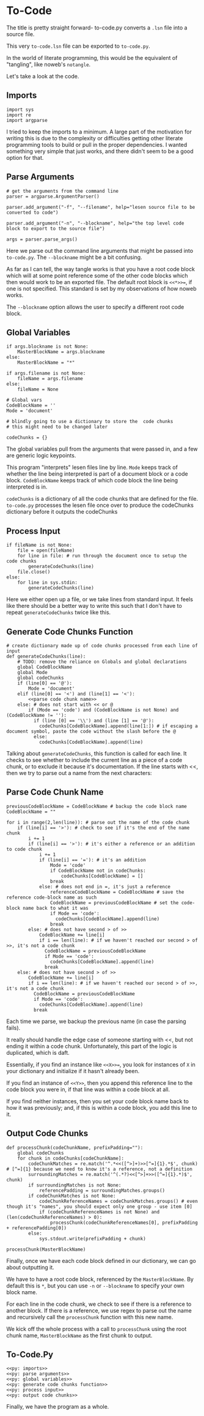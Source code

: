 # To-Code

The title is pretty straight forward- to-code.py converts a `.lsn` file into a source file.

This very `to-code.lsn` file can be exported to `to-code.py`.

In the world of literate programming, this would be the equivalent of "tangling", like noweb's `notangle`.

Let's take a look at the code.


## Imports

    import sys
    import re
    import argparse

I tried to keep the imports to a minimum.
A large part of the motivation for writing this is due to the complexity or difficulties getting other literate programming tools to build or pull in the proper dependencies.
I wanted something very simple that just works, and there didn't seem to be a good option for that.

## Parse Arguments

    # get the arguments from the command line
    parser = argparse.ArgumentParser()
    
    parser.add_argument("-f", "--filename", help="lesen source file to be converted to code")
    
    parser.add_argument("-n", "--blockname", help="the top level code block to export to the source file")
    
    args = parser.parse_args()

Here we parse out the command line arguments that might be passed into `to-code.py`.
The `--blockname` might be a bit confusing.

As far as I can tell, the way tangle works is that you have a root code block which will at some point reference some of the other code blocks which then would work to be an exported file.
The default root block is `<<*>>=`, if one is not specified. This standard is set by my observations of how noweb works.

The `--blockname` option allows the user to specify a different root code block.


## Global Variables

    if args.blockname is not None:
        MasterBlockName = args.blockname
    else:
        MasterBlockName = "*"
    
    if args.filename is not None:
        fileName = args.filename
    else:
        fileName = None
    
    # Global vars
    CodeBlockName = ''
    Mode = 'document'
    
    # blindly going to use a dictionary to store the  code chunks
    # this might need to be changed later
    
    codeChunks = {}


The global variables pull from the arguments that were passed in, and a few are generic logic keypoints.

This program "interprets" lesen files line by line.
`Mode` keeps track of whether the line being interpreted is part of a document block or a code block.
`CodeBlockName` keeps track of which code block the line being interpreted is in.

`codeChunks` is a dictionary of all the code chunks that are defined for the file.
`to-code.py` processes the lesen file once over to produce the codeChunks dictionary before it outputs the codeChunks


## Process Input

    if fileName is not None:
        file = open(fileName)
        for line in file: # run through the document once to setup the code chunks
            generateCodeChunks(line)
        file.close()
    else:
        for line in sys.stdin:
            generateCodeChunks(line)

Here we either open up a file, or we take lines from standard input.
It feels like there should be a better way to write this such that I don't have to repeat `generateCodeChunks` twice like this.


## Generate Code Chunks Function

    # create dictionary made up of code chunks processed from each line of input
    def generateCodeChunks(line):
        # TODO: remove the reliance on Globals and global declarations
        global CodeBlockName
        global Mode
        global codeChunks
        if (line[0] == '@'):
            Mode = 'document'
        elif (line[0] == '<') and (line[1] == '<'):
            <<parse code chunk name>>
        else: # does not start with << or @
            if (Mode == 'code') and (CodeBlockName is not None) and (CodeBlockName != ''):
              if (line [0] == '\\') and (line [1] == '@'):
                codeChunks[CodeBlockName].append(line[1:]) # if escaping a document symbol, paste the code without the slash before the @
              else:
                codeChunks[CodeBlockName].append(line)


Talking about `generateCodeChunks`, this function is called for each line.
It checks to see whether to include the current line as a piece of a code chunk, or to exclude it because it's documentation.
If the line starts with <<, then we try to parse out a name from the next characters:

## Parse Code Chunk Name

    previousCodeBlockName = CodeBlockName # backup the code block name
    CodeBlockName = ""
    
    for i in range(2,len(line)): # parse out the name of the code chunk
        if (line[i] == '>'): # check to see if it's the end of the name chunk
            i += 1
            if (line[i] == '>'): # it's either a reference or an addition to code chunk
                i += 1
                if (line[i] == '='): # it's an addition
                    Mode = 'code'
                    if CodeBlockName not in codeChunks:
                        codeChunks[CodeBlockName] = []
                    break
                else: # does not end in =, it's just a reference
                    referenceCodeBlockName = CodeBlockName # save the reference code-block name as such
                    CodeBlockName = previousCodeBlockName # set the code-block name back to what it was
                    if Mode == 'code':
                      codeChunks[CodeBlockName].append(line)
                    break
            else: # does not have second > of >>
                CodeBlockName += line[i]
                if i == len(line): # if we haven't reached our second > of >>, it's not a code chunk
                  CodeBlockName = previousCodeBlockName
                  if Mode == 'code':
                    codeChunks[CodeBlockName].append(line)
                  break
        else: # does not have second > of >>
            CodeBlockName += line[i]
            if i == len(line): # if we haven't reached our second > of >>, it's not a code chunk
              CodeBlockName = previousCodeBlockName
              if Mode == 'code':
                codeChunks[CodeBlockName].append(line)
              break

Each time we parse, we backup the previous name (in case the parsing fails).

It really should handle the edge case of someone starting with <<, but not ending it within a code chunk.
Unfortunately, this part of the logic is duplicated, which is daft.

Essentially, if you find an instance like `<<X>>=`, you look for instances of `X` in your dictionary and initialize if it hasn't already been.

If you find an instance of `<<Y>>`, then you append this reference line to the code block you were in, if that line was within a code block at all.

If you find neither instances, then you set your code block name back to how it was previously; and, if this is within a code block, you add this line to it.

## Output Code Chunks

    def processChunk(codeChunkName, prefixPadding=""):
        global codeChunks
        for chunk in codeChunks[codeChunkName]:
            codeChunkMatches = re.match('^.*<<([^>]+)>>[^=]{1}.*$', chunk) # [^=]{1} because we need to know it's a reference, not a definition
            surroundingMatches = re.match('^(.*?)<<[^>]+>>([^=]{1}.*)$', chunk)
            if surroundingMatches is not None:
                referencePadding = surroundingMatches.groups()
            if codeChunkMatches is not None:
                codeChunkReferenceNames = codeChunkMatches.groups() # even though it's "names", you should expect only one group - use item [0]
                if (codeChunkReferenceNames is not None) and (len(codeChunkReferenceNames) > 0):
                    processChunk(codeChunkReferenceNames[0], prefixPadding + referencePadding[0])
            else:
                sys.stdout.write(prefixPadding + chunk)
    
    processChunk(MasterBlockName)

Finally, once we have each code block defined in our dictionary, we can go about outputting it.

We have to have a root code block, referenced by the `MasterBlockName`.
By default this is `*`, but you can use `-n` or `--blockname` to specify your own block name.

For each line in the code chunk, we check to see if there is a reference to another block.
If there is a reference, we use regex to parse out the name and recursively call the `processChunk` function with this new name.

We kick off the whole process with a call to `processChunk` using the root chunk name, `MasterBlockName` as the first chunk to output.

## To-Code.Py

    <<py: imports>>
    <<py: parse arguments>>
    <<py: global variables>>
    <<py: generate code chunks function>>
    <<py: process input>>
    <<py: output code chunks>>


Finally, we have the program as a whole.
